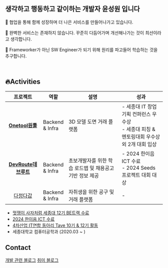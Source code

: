 ## 생각하고 행동하고 같이하는 개발자 윤성원 입니다

👥 협업을 통해 함께 성장하며 더 나은 서비스를 만들어나가고 있습니다.

🐛 완벽한 서비스는 존재하지 않습니다. 꾸준히 다듬어가며 개선해나가는 것이 최선이라고 생각합니다.

🤔 Frameworker가 아닌 SW Engineer가 되기 위해 원리를 파고들어 학습하는 것을 추구합니다.

<br/>

## 🔥Activities

| 프로젝트 | 역할 | 설명 | 성과 |
| :---: | --- | --- | --- |
| **[Onetool원툴](https://github.com/likelion-onetool)** | Backend <br/> & Infra | 3D 모델 도면 거래 플랫폼 | - 세종대 IT 창업 기획 컨퍼런스 우수상 <br/> - 세종대 피칭 & 멘토링대회 우수상 <br/> 외 2개 대회 입상 |
| **[DevRoute데브루트](https://github.com/ICT-Dev-Route)** | Backend <br/> & Infra | 초보개발자를 위한 학습 로드맵 및 채용공고 기반 정보 제공 | - 2024 한이음 ICT 수료 <br/> - 2024 Seeds 프로젝트 대회 대상 |
| [다정다감](https://www.notion.so/cf1195f5751a45db8a35406e43958e05?pvs=21) | Backend <br/> & Infra | 자취생을 위한 공구 및 거래 플랫폼 | - |

- [멋쟁이 사자처럼 세종대 12기 BE트랙 수료](https://likelion.university/)
- [2024 한이음 ICT 수료](https://www.hanium.or.kr/portal/index.do)
- [4차산업 IT연합 동아리 Tave 10기 & 12기 활동](https://www.tave-wave.com/)
- 세종대학교 컴퓨터공학과 (2020.03 ~ )

## Contact
[개발 관련 블로그](https://parvegoongame.tistory.com/)
[취미 블로그](https://blog.naver.com/sungwon326)
